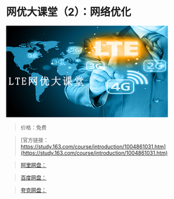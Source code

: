 # 网优大课堂（2）：网络优化

![img](../../../assets/study163/free/F565F6B0436FAB01E07A4D7DF0C2BF24.png)

> 价格：免费

> [官方链接：https://study.163.com/course/introduction/1004861031.htm](https://study.163.com/course/introduction/1004861031.htm)

> [阿里网盘：]()

> [百度网盘：]()

> [夸克网盘：]()
